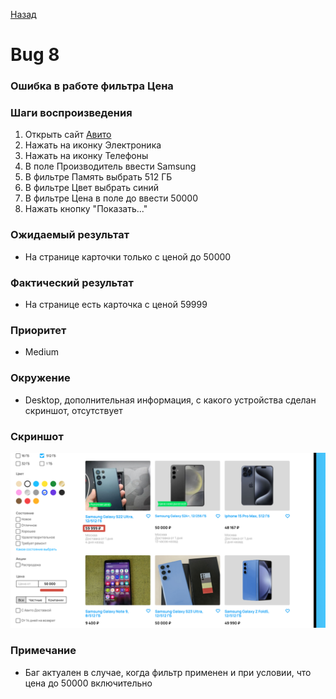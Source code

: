 [Назад](../BUGS.md)

# Bug 8

### Ошибка в работе фильтра Цена

### Шаги воспроизведения

1. Открыть сайт [Авито](https://www.avito.ru)   
2. Нажать на иконку Электроника  
3. Нажать на иконку Телефоны  
4. В поле Производитель ввести Samsung    
5. В фильтре Память выбрать 512 ГБ  
6. В фильтре Цвет выбрать синий  
7. В фильтре Цена в поле до ввести 50000    
8. Нажать кнопку "Показать..."     

### Ожидаемый результат
* На странице карточки только с ценой до 50000     

### Фактический результат
* На странице есть карточка с ценой 59999  

### Приоритет
* Medium

### Окружение
*  Desktop, дополнительная информация, с какого устройства сделан скриншот, отсутствует  
### Скриншот
 ![bug-8](images/bug-8.png)     

### Примечание
*  Баг актуален в случае, когда фильтр применен и при условии, что цена до 50000 включительно  
